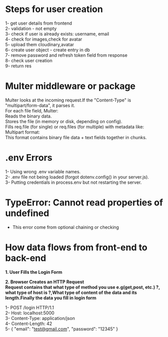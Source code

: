 # Steps for user creation

1- get user details from frontend <br>
2- validation - not empty <br>
3- check if user is already exists: username, email <br>
4- check for images,check for avatar <br>
5- upload them cloudinary,avatar <br>
6- create user object - create entry in db <br>
7- remove password and refresh token field from response <br>
8- check user creation <br>
9- return res <br>

# Multer middleware or package

Multer looks at the incoming request.If the "Content-Type" is "multipart/form-data", it parses it.
<br>
For each file field, Multer:
<br>
Reads the binary data.
<br>
Stores the file (in memory or disk, depending on config).
<br>
Fills req.file (for single) or req.files (for multiple) with metadata like:
<br>
Multipart format:
<br>
This format contains binary file data + text fields together in chunks.

# .env Errors

1- Using wrong .env variable names.
<br>
2- .env file not being loaded (forgot dotenv.config() in your server.js).
<br>
3- Putting credentials in process.env but not restarting the server.

# TypeError: Cannot read properties of undefined

- This error come from optional chaining or checking

# How data flows from front-end to back-end

<b>1. User Fills the Login Form</b><br>

<b>2. Browser Creates an HTTP Request</b><br>
<b>Request contains that what type of method you use e.g(get,post, etc.) ?, what type of host is ?,What type of content of the data and its length.Finally the data you fill in login form</b><br>

1- POST /login HTTP/1.1 <br>
2- Host: localhost:5000 <br>
3- Content-Type: application/json <br>
4- Content-Length: 42 <br>
5- {
"email": "test@gmail.com",
"password": "12345"
}
